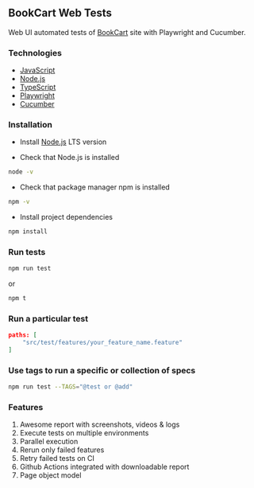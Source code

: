 ## BookCart Web Tests

Web UI automated tests of [BookCart](https://bookcart.azurewebsites.net) site with Playwright and Cucumber.

### Technologies

- [JavaScript](https://developer.mozilla.org/en-US/docs/Web/JavaScript)
- [Node.js](https://nodejs.org/en/)
- [TypeScript](https://www.typescriptlang.org/)
- [Playwright](https://playwright.dev/)
- [Cucumber](https://cucumber.io/)

### Installation

- Install [Node.js](https://nodejs.org/en/) LTS version

- Check that Node.js is installed

```bash
node -v
```

- Check that package manager npm is installed

```bash
npm -v
```

- Install project dependencies

```bash
npm install
```

### Run tests

```bash
npm run test
```

or

```bash
npm t
```

### Run a particular test

```json
paths: [
    "src/test/features/your_feature_name.feature"
]
```

### Use tags to run a specific or collection of specs

```bash
npm run test --TAGS="@test or @add"
```

### Features

1. Awesome report with screenshots, videos & logs
2. Execute tests on multiple environments
3. Parallel execution
4. Rerun only failed features
5. Retry failed tests on CI
6. Github Actions integrated with downloadable report
7. Page object model
